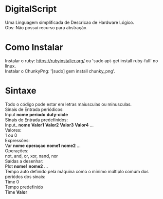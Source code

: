 # DigitalScript
Uma Linguagem simplificada de Descricao de Hardware Lógico.  
Obs: Não possui recurso para abstração.  
# Como Instalar
Instalar o ruby: https://rubyinstaller.org/ ou  'sudo apt-get install ruby-full' no linux.  
Instalar o ChunkyPng: '[sudo] gem install chunky_png'.  
# Sintaxe
Todo o código pode estar em letras maiusculas ou minusculas. <br />
Sinais de Entrada periódicos: <br />
	Input <b>nome</b> <b>periodo</b> <b>duty-cicle</b> <br />
Sinais de Entrada predefinidos: <br />
	Input_ <b>nome</b> <b>Valor1</b> <b>Valor2</b> <b>Valor3</b> <b>Valor4</b> ... <br />
Valores: <br />
	1 ou 0 <br />
Expressões: <br />
	Var <b>nome</b> <b>operaçao</b> <b>nome1</b> <b>nome2</b> ... <br />
Operações: <br />
	not, and, or, xor, nand, nor <br />
Saídas a desenhar: <br />
	Plot <b>nome1</b> <b>nome2</b> ... <br />
Tempo auto definido pela máquina como o mínimo múltiplo comum dos periódos dos sinais: <br />
 	Time 0 <br />
Tempo predefinido <br />
	Time <b>Valor</b> <br />
